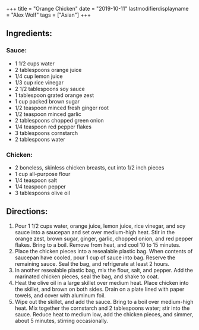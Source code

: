 +++
title = "Orange Chicken"
date = "2019-10-11"
lastmodifierdisplayname = "Alex Wolf"
tags = ["Asian"]
+++

## Ingredients:

### Sauce:

* 1 1/2 cups water
* 2 tablespoons orange juice
* 1/4 cup lemon juice		
* 1/3 cup rice vinegar
* 2 1/2 tablespoons soy sauce
* 1 tablespoon grated orange zest
* 1 cup packed brown sugar
* 1/2 teaspoon minced fresh ginger root
* 1/2 teaspoon minced garlic
* 2 tablespoons chopped green onion
* 1/4 teaspoon red pepper flakes
* 3 tablespoons cornstarch
* 2 tablespoons water

### Chicken:

* 2 boneless, skinless chicken breasts, cut into 1/2 inch pieces
* 1 cup all-purpose flour
* 1/4 teaspoon salt
* 1/4 teaspoon pepper
* 3 tablespoons olive oil

## Directions: 

1.	Pour 1 1/2 cups water, orange juice, lemon juice, rice vinegar, and soy sauce into a saucepan and set over medium-high heat. Stir in the orange zest, brown sugar, ginger, garlic, chopped onion, and red pepper flakes. Bring to a boil. Remove from heat, and cool 10 to 15 minutes.
2.	Place the chicken pieces into a resealable plastic bag. When contents of saucepan have cooled, pour 1 cup of sauce into bag. Reserve the remaining sauce. Seal the bag, and refrigerate at least 2 hours.
3.	In another resealable plastic bag, mix the flour, salt, and pepper. Add the marinated chicken pieces, seal the bag, and shake to coat.
4.	Heat the olive oil in a large skillet over medium heat. Place chicken into the skillet, and brown on both sides. Drain on a plate lined with paper towels, and cover with aluminum foil.
5.	Wipe out the skillet, and add the sauce. Bring to a boil over medium-high heat. Mix together the cornstarch and 2 tablespoons water; stir into the sauce. Reduce heat to medium low, add the chicken pieces, and simmer, about 5 minutes, stirring occasionally.
